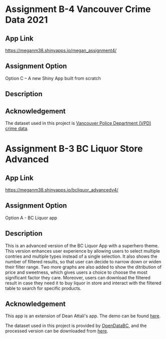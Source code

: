 # Assignment B-4 Vancouver Crime Data 2021

## App Link

https://meganm38.shinyapps.io/megan_assignment4/

## Assignment Option

Option C – A new Shiny App built from scratch

## Description



## Acknowledgement

The dataset used in this project is [Vancouver Police Department (VPD) crime data](https://geodash.vpd.ca/opendata/).


# Assignment B-3 BC Liquor Store Advanced

## App Link

https://meganm38.shinyapps.io/bcliquor_advancedv4/

## Assignment Option

Option A - BC Liquor app

## Description

This is an advanced version of the BC Liquor App with a superhero theme. This version enhances user experience by allowing users to select multiple contries and multiple types instead of a single selection. It also shows the number of filtered results, so that user can decide to narrow down or widen their filter range. Two more graphs are also added to show the ditribution of price and sweetness, which gives users a choice to choose the most significant factor they care. Moreover, users can download the filtered result in case they need it to buy liquor in store and interact with the filtered table to search for specific products.

## Acknowledgement
This app is an extension of Dean Attali's app. The demo can be found [here](https://deanattali.com/blog/building-shiny-apps-tutorial/). 

The dataset used in this project is provided by [OpenDataBC](https://catalogue.data.gov.bc.ca/dataset/bc-liquor-store-product-price-list-historical-prices), and the processed version can be downloaded from [here](https://deanattali.com/files/bcl-data.csv).
